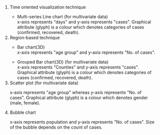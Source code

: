 <ol>


<li> Time oriented visualization technique</li> 

<ul><li>Multi-series Line chart (for multivariate data)</li>
 x-axis represents "days" and y-axis represents "cases". Graphical attribute (glyph) is a colour which denotes categories of cases (confirmed, recovered, death).</ul>


<li> Region-based technique</li>

<ul><li>Bar chart(3D)</li>
x-axis represents "age group" and y-axis represents "No. of cases".</ul>

<ul><li>Grouped Bar chart(3D) (for multivariate data)</li>
 x-axis represents "Counties" and y-axis represents "cases". Graphical attribute (glyph) is a colour which denotes categories of cases (confirmed, recovered, death).</ul>


<li> Scatter plot (for multivariate data)</li>


 x-axis represents "age group" whereas y-axis represents "No. of cases".  Graphical attribute (glyph) is a colour which denotes gender (male, female).

<li> Bubble chart</li>


 x-axis represents population and y-axis represents "No. of cases". Size of the bubble depends on the count of cases.
</ol>

